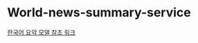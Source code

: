 # World-news-summary-service

<a href='https://excelsior-cjh.tistory.com/entry/TextRank%EB%A5%BC-%EC%9D%B4%EC%9A%A9%ED%95%9C-%EB%AC%B8%EC%84%9C%EC%9A%94%EC%95%BD?fbclid=IwAR29RV_H7Tf3IZUJOWHb_BKs95jZ788ksYVmIk8JBAspuNR3aLHwQ4MkCW8'>한국어 요약 모델 참조 링크</a>
